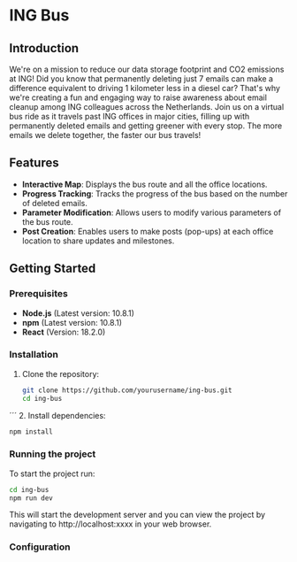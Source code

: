 # ING Bus

## Introduction
We're on a mission to reduce our data storage footprint and CO2 emissions at ING! Did you know that permanently deleting just 7 emails can make a difference equivalent to driving 1 kilometer less in a diesel car? That's why we're creating a fun and engaging way to raise awareness about email cleanup among ING colleagues across the Netherlands. Join us on a virtual bus ride as it travels past ING offices in major cities, filling up with permanently deleted emails and getting greener with every stop. The more emails we delete together, the faster our bus travels!

## Features
- **Interactive Map**: Displays the bus route and all the office locations.
- **Progress Tracking**: Tracks the progress of the bus based on the number of deleted emails.
- **Parameter Modification**: Allows users to modify various parameters of the bus route.
- **Post Creation**: Enables users to make posts (pop-ups) at each office location to share updates and milestones.

## Getting Started

### Prerequisites
- **Node.js** (Latest version: 10.8.1)
- **npm** (Latest version: 10.8.1)
- **React** (Version: 18.2.0)

### Installation
1. Clone the repository:
   ```sh
   git clone https://github.com/yourusername/ing-bus.git
   cd ing-bus
  ´´´
2. Install dependencies:
  ```sh
  npm install
  ```
### Running the project
  To start the project run:
  ```sh
  cd ing-bus
  npm run dev
  ```
   This will start the development server and you can view the project by navigating to http://localhost:xxxx in your web browser.
### Configuration
